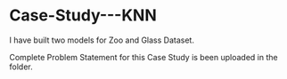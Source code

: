 # Case-Study---KNN

I have built two models for Zoo and Glass Dataset.

Complete Problem Statement for this Case Study is been uploaded in the folder.
